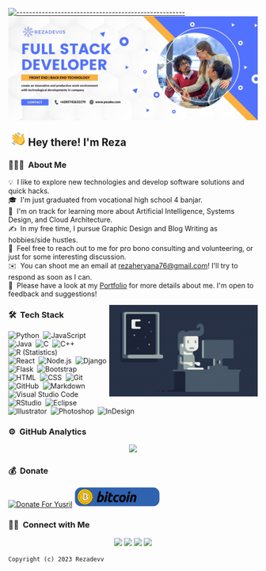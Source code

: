 [![-----------------------------------------------------](https://raw.githubusercontent.com/andreasbm/readme/master/assets/lines/colored.png)](#table-of-contents)
![RezaDev05 Banner](https://github.com/rezadev05/rezadev05/blob/main/assets/banner.jpg?raw=true)

<img alt="Night Coding" src="./assets/Hand%20Wave.gif" width='40' align="left"/><h2>Hey there! I'm Reza</h2>

<!-- ## 👋 &nbsp;Hey there! I'm Reza -->

### 👨🏻‍💻 &nbsp;About Me

💡 &nbsp;I like to explore new technologies and develop software solutions and quick hacks.\
🎓 &nbsp;I'm just graduated from vocational high school 4 banjar.\
🌱 &nbsp;I'm on track for learning more about Artificial Intelligence, Systems Design, and Cloud Architecture.\
✍️ &nbsp;In my free time, I pursue Graphic Design and Blog Writing as hobbies/side hustles.\
💬 &nbsp;Feel free to reach out to me for pro bono consulting and volunteering, or just for some interesting discussion.\
✉️ &nbsp;You can shoot me an email at rezaheryana76@gmail.com! I'll try to respond as soon as I can.\
📄 &nbsp;Please have a look at my [Portfolio](https://null) for more details about me. I'm open to feedback and suggestions!

<img alt="Night Coding" src="https://github.com/rezadev05/rezadev05/blob/main/assets/Night-Coding.gif?raw=true" align="right"/>

### 🛠 &nbsp;Tech Stack

![Python](https://img.shields.io/badge/-Python-05122A?style=flat&logo=python)&nbsp;
![JavaScript](https://img.shields.io/badge/-JavaScript-05122A?style=flat&logo=javascript)&nbsp;
![Java](https://img.shields.io/badge/-Java-05122A?style=flat&logo=Java&logoColor=FFA518)&nbsp;
![C](https://img.shields.io/badge/-C-05122A?style=flat&logo=C&logoColor=A8B9CC)&nbsp;
![C++](https://img.shields.io/badge/-C++-05122A?style=flat&logo=C%2B%2B&logoColor=00599C)&nbsp;
![R (Statistics)](https://img.shields.io/badge/-R-05122A?style=flat&logo=R&logoColor=276DC3)\
![React](https://img.shields.io/badge/-React-05122A?style=flat&logo=react)&nbsp;
![Node.js](https://img.shields.io/badge/-Node.js-05122A?style=flat&logo=node.js)&nbsp;
![Django](https://img.shields.io/badge/-Django-05122A?style=flat&logo=django&logoColor=092E20)&nbsp;
![Flask](https://img.shields.io/badge/-Flask-05122A?style=flat&logo=flask)&nbsp;
![Bootstrap](https://img.shields.io/badge/-Bootstrap-05122A?style=flat&logo=bootstrap&logoColor=563D7C)\
![HTML](https://img.shields.io/badge/-HTML-05122A?style=flat&logo=HTML5)&nbsp;
![CSS](https://img.shields.io/badge/-CSS-05122A?style=flat&logo=CSS3&logoColor=1572B6)&nbsp;
![Git](https://img.shields.io/badge/-Git-05122A?style=flat&logo=git)&nbsp;
![GitHub](https://img.shields.io/badge/-GitHub-05122A?style=flat&logo=github)&nbsp;
![Markdown](https://img.shields.io/badge/-Markdown-05122A?style=flat&logo=markdown)\
![Visual Studio Code](https://img.shields.io/badge/-Visual%20Studio%20Code-05122A?style=flat&logo=visual-studio-code&logoColor=007ACC)&nbsp;
![RStudio](https://img.shields.io/badge/-RStudio-05122A?style=flat&logo=rstudio)&nbsp;
![Eclipse](https://img.shields.io/badge/-Eclipse-05122A?style=flat&logo=eclipse-ide&logoColor=2C2255)\
![Illustrator](https://img.shields.io/badge/-Illustrator-05122A?style=flat&logo=adobe-illustrator)&nbsp;
![Photoshop](https://img.shields.io/badge/-Photoshop-05122A?style=flat&logo=adobe-photoshop)&nbsp;
![InDesign](https://img.shields.io/badge/-InDesign-05122A?style=flat&logo=adobe-indesign)

### ⚙️ &nbsp;GitHub Analytics

<p align="center">
<a href="https://github.com/rezadev05">
  <img height="180em" src="https://github-readme-stats-eight-theta.vercel.app/api?username=rezadev05&show_icons=true&theme=algolia&include_all_commits=true&count_private=true"/>
</a>
</p>

### 💰 &nbsp;Donate

<a href="https://saweria.co/rezadev05" target="_blank"><img src="https://user-images.githubusercontent.com/26188697/180601310-e82c63e4-412b-4c36-b7b5-7ba713c80380.png" alt="Donate For Yusril" height="41" width="174"></a>
<a href="" target="_blank"><img src="https://github.com/rezadev05/rezadev05/blob/main/assets/bitcoin.png?raw=true" alt="Donate For Yusril" height="41" width="174"></a>

### 🤝🏻 &nbsp;Connect with Me

<p align="center">
<a href="https://www.pesaku.com"><img src="https://img.shields.io/badge/-pesaku.com-3423A6?style=flat&logo=Google-Chrome&logoColor=white"/></a>
<a href="mailto:rezaheryana76@gmail.com"><img src="https://img.shields.io/badge/-rezaheryana76@gmail.com-D14836?style=flat&logo=Gmail&logoColor=white"/></a>
<a href="https://instagram.com/ezaaaa310"><img src="https://img.shields.io/badge/-@ezaaaa310-E4405F?style=flat&logo=Instagram&logoColor=white"/></a>
<a href="https://wa.me/+6285742632270/"><img src="https://img.shields.io/badge/-+6285742632270-34eb55?style=flat&logo=WhatsApp&logoColor=white"/></a>
</p>

```Copyright (c) 2023 Rezadevv```
